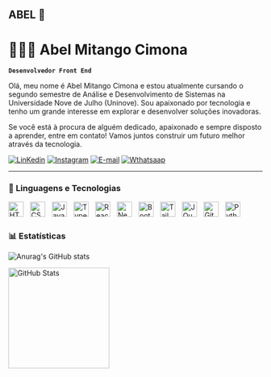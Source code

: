## ABEL 👋
# 👩🏻‍💻 Abel Mitango Cimona

**`Desenvolvedor Front End`**

Olá, meu nome é Abel Mitango Cimona e estou atualmente cursando o segundo semestre de Análise e Desenvolvimento de Sistemas na Universidade Nove de Julho (Uninove). Sou apaixonado por tecnologia e tenho um grande interesse em explorar e desenvolver soluções inovadoras.

Se você está à procura de alguém dedicado, apaixonado e sempre disposto a aprender, entre em contato! Vamos juntos construir um futuro melhor através da tecnologia.


[![LinKedin](https://img.shields.io/badge/LinkedIn-0077B5?style=for-the-badge&logo=linkedin&logoColor=white)](https://www.linkedin.com/in/abel-mitango-16b3b0281/)
[![Instagram](https://img.shields.io/badge/Instagram-E4405F?style=for-the-badge&logo=instagram&logoColor=white)](https://www.instagram.com/abel_mit/)
[![E-mail](https://img.shields.io/badge/Gmail-D14836?style=for-the-badge&logo=gmail&logoColor=white)](mailto:abelmit50@gmail.com)
[![Wthatsaap](https://img.shields.io/badge/WhatsApp-25D366?style=for-the-badge&logo=whatsapp&logoColor=white)](https://wa.me/551976757103?text=Olá,vim_por_meio_do_GitHub_gostaria_de_te_conhecer_melhor)


---


### 🤖 Linguagens e Tecnologias

<img 
    align="left" 
    alt="HTML"
    title="HTML" 
    width="30px" 
    style="padding-right: 10px;" 
    src="https://cdn.jsdelivr.net/gh/devicons/devicon@latest/icons/html5/html5-original.svg" 
/>
<img 
    align="left" 
    alt="CSS" 
    title="CSS"
    width="30px" 
    style="padding-right: 10px;" 
    src="https://cdn.jsdelivr.net/gh/devicons/devicon@latest/icons/css3/css3-original.svg" 
/>
<img 
    align="left" 
    alt="JavaScript" 
    title="JavaScript"
    width="30px" 
    style="padding-right: 10px;" 
    src="https://cdn.jsdelivr.net/gh/devicons/devicon@latest/icons/javascript/javascript-original.svg" 
/>
<img 
    align="left" 
    alt="TypeScript"
    title="TypeScript" 
    width="30px" 
    style="padding-right: 10px;" 
    src="https://cdn.jsdelivr.net/gh/devicons/devicon@latest/icons/typescript/typescript-original.svg" 
/>
<img 
    align="left" 
    alt="React"
    title="React" 
    width="30px" 
    style="padding-right: 10px;" 
    src="https://cdn.jsdelivr.net/gh/devicons/devicon@latest/icons/react/react-original.svg" 
/>
<img 
    align="left" 
    alt="Next.js" 
    title="Next.js"
    width="30px" 
    style="padding-right: 10px;" 
    src="https://cdn.jsdelivr.net/gh/devicons/devicon@latest/icons/nextjs/nextjs-original.svg" 
/>
<img 
    align="left" 
    alt="Bootstrap"
    title="Bootstrap" 
    width="30px" 
    style="padding-right: 10px;" 
    src="https://cdn.jsdelivr.net/gh/devicons/devicon@latest/icons/bootstrap/bootstrap-original.svg" 
/>
<img 
    align="left" 
    alt="Tailwind" 
    title="Tailwind"
    width="30px" 
    style="padding-right: 10px;" 
    src="https://cdn.jsdelivr.net/gh/devicons/devicon@latest/icons/tailwindcss/tailwindcss-original.svg" 
/>



<img 
    align="left" 
    alt="JQuery" 
    title="JQuery"
    width="30px" 
    style="padding-right: 10px;" 
    src="https://cdn.jsdelivr.net/gh/devicons/devicon@latest/icons/jquery/jquery-original.svg" 
/>
<img 
    align="left" 
    alt="Git" 
    title="Git"
    width="30px" 
    style="padding-right: 10px;" 
    src="https://cdn.jsdelivr.net/gh/devicons/devicon@latest/icons/git/git-original.svg" 
/>
<img 
    align="left" 
    alt="Python" 
    title="Python"
    width="30px" 
    style="padding-right: 10px;" 
    src="https://cdn.jsdelivr.net/gh/devicons/devicon@latest/icons/python/python-original.svg" 
/>

<br/>
<br/>

### 📊 Estatísticas


 ![Anurag's GitHub stats](https://github-readme-stats.vercel.app/api?username=Abel-Mitango&show_icons=true&theme=tokyonight)

<img 
      align="left" 
      alt="GitHub Stats" 
      height="200" 
      src="https://github-readme-stats.vercel.app/api/top-langs/?username=Abel-Mitango&theme=tokyonight&layout=compact&custom_title=Tecnologias&langs_count=9" 
  />

</p>
